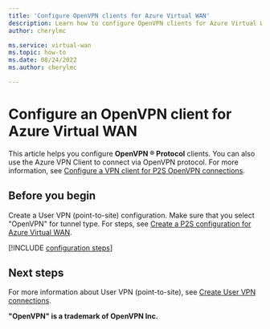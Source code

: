 ```yaml
---
title: 'Configure OpenVPN clients for Azure Virtual WAN'
description: Learn how to configure OpenVPN clients for Azure Virtual WAN. This article includes Windows, Mac, iOS, and Linux client configuration steps.
author: cherylmc

ms.service: virtual-wan
ms.topic: how-to
ms.date: 08/24/2022
ms.author: cherylmc

---
```

# Configure an OpenVPN client for Azure Virtual WAN

This article helps you configure **OpenVPN &reg; Protocol** clients. You can also use the Azure VPN Client to connect via OpenVPN protocol. For more information, see [Configure a VPN client for P2S OpenVPN connections](openvpn-azure-ad-client.md).

## Before you begin

Create a User VPN (point-to-site) configuration. Make sure that you select "OpenVPN" for tunnel type. For steps, see [Create a P2S configuration for Azure Virtual WAN](virtual-wan-point-to-site-portal.md#p2sconfig).

[!INCLUDE [configuration steps](../../includes/vpn-gateway-vwan-config-openvpn-clients.md)]

## Next steps

For more information about User VPN (point-to-site), see [Create User VPN connections](virtual-wan-point-to-site-portal.md).

**"OpenVPN" is a trademark of OpenVPN Inc.**
